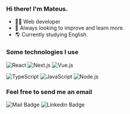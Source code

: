 ### Hi there! I'm Mateus.

- 👨‍💻 Web developer
- 📖 Always looking to improve and learn more.
- 🌎 Currently studying English.


### Some technologies I use

![React](https://img.shields.io/badge/-React-333333?style=flat-square&logo=react) ![Next.js](https://img.shields.io/badge/-Next.js-333333?style=flat-square&logo=next.js) ![Vue.js](https://img.shields.io/badge/-Vue.js-333333?style=flat-square&logo=Vue.js)

![TypeScript](https://img.shields.io/badge/-TypeScript-333333?style=flat-square&logo=typescript) ![JavaScript](https://img.shields.io/badge/-JavaScript-333333?style=flat-square&logo=javascript) ![Node.js](https://img.shields.io/badge/-Node.js-333333?style=flat-square&logo=node.js)

### Feel free to send me an email

![Mail Badge](https://img.shields.io/badge/-mateus.fneiva%40gmail.com-c14438?style=flat-square&logo=gmail&logoColor=%23ffffff&logoSize=20&color=%23c14438&link=mailto%3Amateus.fneiva%40gmail.com) ![Linkedin Badge](https://img.shields.io/badge/-Mateus%20Neiva-3b82f6?style=flat-square&logo=linkedin&logoColor=%23ffffff&logoSize=20&color=%233b82f6&link=https%3A%2F%2Fwww.linkedin.com%2Fin%2Fmateusfneiva%2F) 


